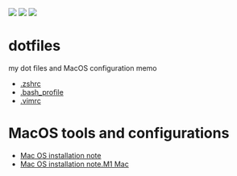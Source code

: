 
[![](https://img.shields.io/badge/License-MIT-brightgreen.svg)](https://opensource.org/licenses/MIT)
[![](https://img.shields.io/badge/MacOS-tools-blue)]()
[![](https://img.shields.io/github/last-commit/etalli/dotfiles)]()


# dotfiles

my dot files and MacOS configuration memo

* [.zshrc](.zshrc)
* [.bash_profile](.bash_profile)
* [.vimrc](.vimrc)

# MacOS tools and configurations

* [Mac OS installation note](MacOS-config.md)
* [Mac OS installation note.M1 Mac](https://docs.google.com/spreadsheets/d/1nGlX5QW-kHIF5Evnk0yIMLczgUsKVIw4vEqRmW-1FRc/edit?usp=sharing)

